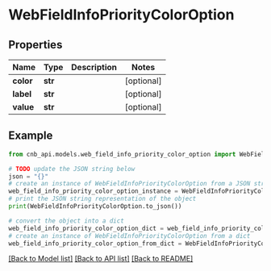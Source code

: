 # WebFieldInfoPriorityColorOption


## Properties

Name | Type | Description | Notes
------------ | ------------- | ------------- | -------------
**color** | **str** |  | [optional] 
**label** | **str** |  | [optional] 
**value** | **str** |  | [optional] 

## Example

```python
from cnb_api.models.web_field_info_priority_color_option import WebFieldInfoPriorityColorOption

# TODO update the JSON string below
json = "{}"
# create an instance of WebFieldInfoPriorityColorOption from a JSON string
web_field_info_priority_color_option_instance = WebFieldInfoPriorityColorOption.from_json(json)
# print the JSON string representation of the object
print(WebFieldInfoPriorityColorOption.to_json())

# convert the object into a dict
web_field_info_priority_color_option_dict = web_field_info_priority_color_option_instance.to_dict()
# create an instance of WebFieldInfoPriorityColorOption from a dict
web_field_info_priority_color_option_from_dict = WebFieldInfoPriorityColorOption.from_dict(web_field_info_priority_color_option_dict)
```
[[Back to Model list]](../README.md#documentation-for-models) [[Back to API list]](../README.md#documentation-for-api-endpoints) [[Back to README]](../README.md)


